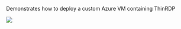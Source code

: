 Demonstrates how to deploy a custom Azure VM containing ThinRDP

<a href="https://portal.azure.com/#create/Microsoft.Template/uri/https%3A%2F%2Fraw.githubusercontent.com%2Fcplemm%2FAzureJumpbox%2Fblob%2Fmaster%2FThinRdpVmCustomImage.json" target="_blank">
    <img src="http://azuredeploy.net/deploybutton.png"/>
</a>

